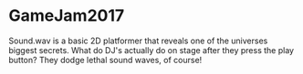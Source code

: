 # GameJam2017

Sound.wav is a basic 2D platformer that reveals one of the universes biggest secrets. What do DJ's actually do on stage after they press the play button? They dodge lethal sound waves, of course!
